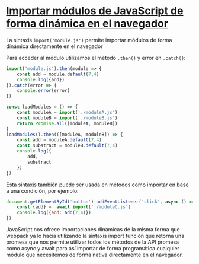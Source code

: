 # [Importar módulos de JavaScript de forma dinámica en el navegador](https://egghead.io/lessons/javascript-importar-modulos-de-javascript-de-forma-dinamica-en-el-navegador)

<TimeStamp start="0:01" end="0:06">

La sintaxis `import('module.js')` permite importar módulos de forma dinámica  directamente en el navegador

</TimeStamp>

<TimeStamp start="0:09" end="0:20">

Para acceder al módulo utilizamos el método `.then()` y error en `.catch()`:

```jsx
import('module.js').then(module => {
    const add = module.default(7,4)
    console.log({add})
}).catch(error => {
    console.error(error)
})
```

</TimeStamp>

<TimeStamp start="0:50" end="1:00">

```jsx 
const loadModules = () => {
    const moduleA = import('./moduleA.js')
    const moduleB = import('./moduleB.js')
    return Promise.all([moduleA, moduleB])
}
loadModules().then(([moduleA, moduleB]) => {
    const add = moduleA.default(7,4)
    const substract = moduleB.default(7,4)
    console.log({
        add,
        substract
    })
})
```

</TimeStamp>

<TimeStamp start="1:14" end="1:30">

Esta sintaxis también puede ser usada en métodos como importar en base a una condición, por ejemplo:

```jsx
document.getElementById('button').addEventListener('click', async () => {
    const {add} =  await import('./moduleC.js')
    console.log({add: add(7,4)})
})
```

</TimeStamp>

<TimeStamp start="2:15" end="2:35">

JavaScript nos ofrece importaciones dinámicas de la misma forma que webpack ya lo hacía utilizando la sintaxis import función que retorna una promesa que nos permite utilizar todos los métodos de la API promesa como async y await para así importar de forma programática cualquier módulo que necesitemos de forma nativa directamente en el navegador.

</TimeStamp>
